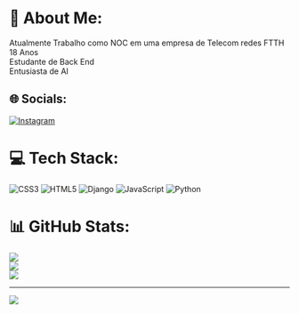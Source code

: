 # 💫 About Me:
Atualmente Trabalho como NOC em uma empresa de Telecom redes FTTH<br>18 Anos <br>Estudante de Back End<br>Entusiasta de AI


## 🌐 Socials:
[![Instagram](https://img.shields.io/badge/Instagram-%23E4405F.svg?logo=Instagram&logoColor=white)](https://instagram.com/https://www.instagram.com/kaua3mm/) 

# 💻 Tech Stack:
![CSS3](https://img.shields.io/badge/css3-%231572B6.svg?style=for-the-badge&logo=css3&logoColor=white) ![HTML5](https://img.shields.io/badge/html5-%23E34F26.svg?style=for-the-badge&logo=html5&logoColor=white) ![Django](https://img.shields.io/badge/django-%23092E20.svg?style=for-the-badge&logo=django&logoColor=white) ![JavaScript](https://img.shields.io/badge/javascript-%23323330.svg?style=for-the-badge&logo=javascript&logoColor=%23F7DF1E) ![Python](https://img.shields.io/badge/python-3670A0?style=for-the-badge&logo=python&logoColor=ffdd54)
# 📊 GitHub Stats:
![](https://github-readme-stats.vercel.app/api?username=KauãM.Mendes&theme=omni&hide_border=true&include_all_commits=false&count_private=false)<br/>
![](https://github-readme-streak-stats.herokuapp.com/?user=KauãM.Mendes&theme=omni&hide_border=true)<br/>
![](https://github-readme-stats.vercel.app/api/top-langs/?username=KauãM.Mendes&theme=omni&hide_border=true&include_all_commits=false&count_private=false&layout=compact)

---
[![](https://visitcount.itsvg.in/api?id=KauãM.Mendes&icon=1&color=11)](https://visitcount.itsvg.in)

<!-- Proudly created with GPRM ( https://gprm.itsvg.in ) -->